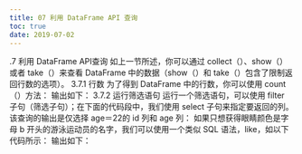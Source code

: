 ```yaml
---
title: 07 利用 DataFrame API 查询
toc: true
date: 2019-07-02
---
```

.7 利用 DataFrame API查询
如上一节所述，你可以通过 collect（）、show（）或者 take（）来查看 DataFrame 中的数据（show（）和 take（）包含了限制返回行数的选项）。
3.7.1 行数
为了得到 DataFrame 中的行数，你可以使用 count（）方法：
输出如下：
3.7.2 运行筛选语句
运行一个筛选语句，可以使用 filter 子句（筛选子句）；在下面的代码段中，我们使用 select 子句来指定要返回的列。
该查询的输出是仅选择 age＝22的 id 列和 age 列：
如果只想获得眼睛颜色是字母 b 开头的游泳运动员的名字，我们可以使用一个类似 SQL 语法，like，如以下代码所示：
输出如下：
